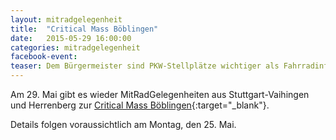 ```yaml
---
layout: mitradgelegenheit
title:  "Critical Mass Böblingen"
date:   2015-05-29 16:00:00
categories: mitradgelegenheit
facebook-event:
teaser: Dem Bürgermeister sind PKW-Stellplätze wichtiger als Fahrradinfrastruktur.  Uns nicht.
---
```


Am 29.&nbsp;Mai gibt es wieder MitRadGelegenheiten aus Stuttgart-Vaihingen und Herrenberg zur [Critical Mass Böblingen][CM-Boeblingen]{:target="_blank"}.

Details folgen voraussichtlich am Montag, den 25.&nbsp;Mai.




[CM-Boeblingen]: http://www.radeln-in-bb.de/criticalmass/
